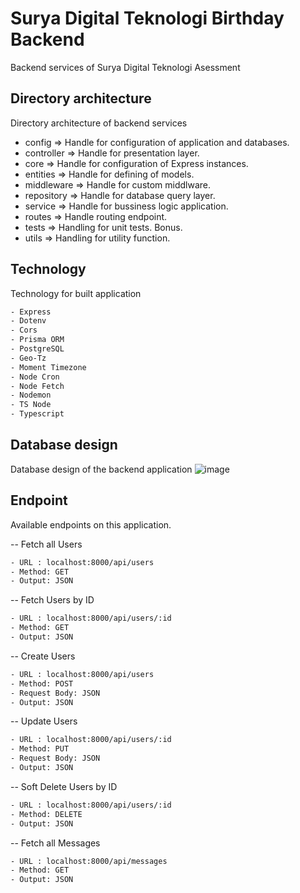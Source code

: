 # Surya Digital Teknologi Birthday Backend

Backend services of Surya Digital Teknologi Asessment

## Directory architecture

Directory architecture of backend services

- config => Handle for configuration of application and databases.
- controller => Handle for presentation layer.
- core => Handle for configuration of Express instances.
- entities => Handle for defining of models.
- middleware => Handle for custom middlware.
- repository => Handle for database query layer.
- service => Handle for bussiness logic application.
- routes => Handle routing endpoint.
- tests => Handling for unit tests. Bonus.
- utils => Handling for utility function.

## Technology

Technology for built application

```bash
- Express
- Dotenv
- Cors
- Prisma ORM
- PostgreSQL
- Geo-Tz
- Moment Timezone
- Node Cron
- Node Fetch
- Nodemon
- TS Node
- Typescript
```

## Database design

Database design of the backend application
![image](https://github.com/user-attachments/assets/4dc26e45-9b85-4dde-80f9-956d0b17bea4)


## Endpoint

Available endpoints on this application.

-- Fetch all Users

```bash
- URL : localhost:8000/api/users
- Method: GET
- Output: JSON
```

-- Fetch Users by ID

```bash
- URL : localhost:8000/api/users/:id
- Method: GET
- Output: JSON
```

-- Create Users

```bash
- URL : localhost:8000/api/users
- Method: POST
- Request Body: JSON
- Output: JSON
```

-- Update Users

```bash
- URL : localhost:8000/api/users/:id
- Method: PUT
- Request Body: JSON
- Output: JSON
```

-- Soft Delete Users by ID

```bash
- URL : localhost:8000/api/users/:id
- Method: DELETE
- Output: JSON
```

-- Fetch all Messages

```bash
- URL : localhost:8000/api/messages
- Method: GET
- Output: JSON
```
